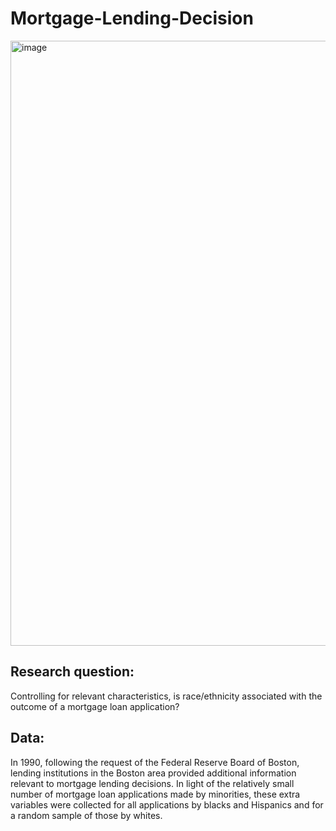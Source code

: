 # Mortgage-Lending-Decision
<img width="968" alt="image" src="https://github.com/Amrapali03/Mortgage-Lending-Decision/assets/114306627/97e98add-3173-4c9d-9c44-3ed3c7fb77a0">


## Research question:
Controlling for relevant characteristics, is race/ethnicity associated with the outcome of a mortgage loan application?

## Data:
In 1990, following the request of the Federal Reserve Board of Boston, lending institutions in the Boston area provided additional information relevant to mortgage lending decisions.  In light of the relatively small number of mortgage loan applications made by minorities, these extra variables were collected for all applications by blacks and Hispanics and for a random sample of those by whites.
